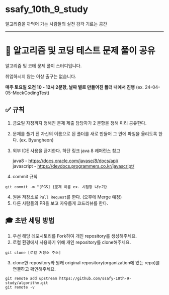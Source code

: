 # ssafy_10th_9_study
알고리즘을 까먹어 가는 사람들의 실전 감각 기르는 공간

---
# 📓 알고리즘 및 코딩 테스트 문제 풀이 공유 
알고리즘 및 코테 문제 풀이 스터디입니다.

취업하시지 않는 이상 출구는 없습니다. 

**매주 토요일 오전 10 - 12시 2문항, 날짜 별로 만들어진 폴더 내에서 진행**
(ex. 24-04-05-MockCodingTest)

## ✅ 규칙
1. 금요일 자정까지 정해진 문제 제출 담당자가 2 문항을 정해 미리 공유한다.
2. 문제를 풀기 전 자신의 이름으로 된 폴더를 새로 만들어 그 안에 파일을 올리도록 한다. (ex. Byungheon)
3. 외부 IDE 사용을 금지한다. 하단 링크 java 8 레퍼런스 참고   

      java8 - https://docs.oracle.com/javase/8/docs/api/   
      javascript - https://devdocs.programmers.co.kr/javascript/

4. commit 규칙
```
git commit -m "[PGS] {문제 이름 ex. 시험장 나누기}
```
4. 원본 저장소로 `Pull Request`를 한다. (오후에 Merge 예정)
5. 다른 사람들의 PR을 보고 자유롭게 코드리뷰를 한다.


## 🎓 초반 세팅 방법
1. 우선 해당 레포시토리를 Fork하여 개인 repository를 생성해주세요.
2. 로컬 환경에서 사용하기 위해 개인 repository를 clone해주세요. 
```
git clone [로컬 저장소 주소]
```
3. clone한 repository와 원래 original repository(organization에 있는 repo)를 연결하고 확인해주세요.
```
git remote add upstream https://github.com/ssafy-10th-9-study/algorithm.git
git remote -v
```
